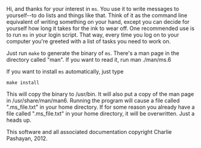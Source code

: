 Hi, and thanks for your interest in `ms`.  You use it to write messages to yourself--to do lists and things like that.  Think of it as the command line equivalent of writing something on your hand, except you can decide for yourself how long it takes for the ink to wear off.  One recommended use is to run `ms` in your login script.  That way, every time you log on to your computer you're greeted with a list of tasks you need to work on.

Just run `make` to generate the binary of `ms`.  There's a man page in the directory called "man".  If you want to read it, run 
     man ./man/ms.6

If you want to install `ms` automatically, just type 

    make install  

This will copy the binary to /usr/bin.  It will also put a copy of the man page in /usr/share/man/man6.  Running the program will cause a file called ".ms_file.txt" in your home directory.  If for some reason you already have a file called ".ms_file.txt" in your home directory, it will be overwritten.  Just a heads up.

This software and all associated documentation copyright Charlie Pashayan, 2012.
